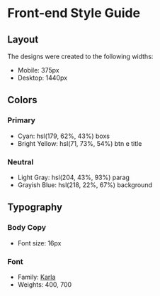 # Front-end Style Guide

## Layout

The designs were created to the following widths:

- Mobile: 375px
- Desktop: 1440px

## Colors

### Primary

- Cyan: hsl(179, 62%, 43%) boxs
- Bright Yellow: hsl(71, 73%, 54%) btn e title

### Neutral

- Light Gray: hsl(204, 43%, 93%) parag
- Grayish Blue: hsl(218, 22%, 67%) background

## Typography

### Body Copy

- Font size: 16px

### Font

- Family: [Karla](https://fonts.google.com/specimen/Karla)
- Weights: 400, 700